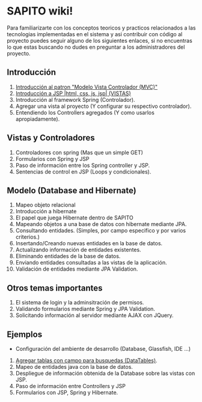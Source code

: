 # SAPITO wiki! #

Para familiarizarte con los conceptos teoricos y practicos relacionados a las tecnologias implementadas en el sistema y asi contribuir con código al proyecto puedes seguir alguno de los siguientes enlaces, si no encuentras lo que estas buscando no dudes en preguntar a los administradores del proyecto.

## Introducción ##

1. [Introducción al patron "Modelo Vista Controlador (MVC)"](https://github.com/DiganmeGiovanni/SAPITO/wiki/Introducci%C3%B3n-al-patron-%22Modelo-Vista-Controlador-(MVC)%22)
2. [Introducción a JSP |html, css, js, jsp| (VISTAS)](https://github.com/DiganmeGiovanni/SAPITO/wiki/Introducci%C3%B3n-a-JSP)
3. Introducción al framework Spring (Controlador).
4. Agregar una vista al proyecto (Y configurar su respectivo controlador).
5. Entendiendo los Controllers agregados (Y como usarlos apropiadamente).

## Vistas y Controladores ##

1. Controladores con spring (Mas que un simple GET)
2. Formularios con Spring y JSP
3. Paso de información entre los Spring controller y JSP.
4. Sentencias de control en JSP (Loops y condicionales).

## Modelo (Database and Hibernate)

1. Mapeo objeto relacional
2. Introducción a hibernate
3. El papel que juega Hibernate dentro de SAPITO
4. Mapeando objetos a una base de datos con hibernate mediante JPA.
5. Consultando entidades. (Simples, por campo especifico y por varios criterios.)
6. Insertando/Creando nuevas entidades en la base de datos.
7. Actualizando información de entidades existentes.
8. Eliminando entidades de la base de datos.
9. Enviando entidades consultadas a las vistas de la aplicación.
10. Validación de entidades mediante JPA Validation.

## Otros temas importantes ##

1. El sistema de login y la adminsitración de permisos.
2. Validando formularios mediante Spring y JPA Validation.
3. Solicitando información al servidor mediante AJAX con JQuery.

## Ejemplos

* Configuración del ambiente de desarrollo (Database, Glassfish, IDE ...)

1. [Agregar tablas con campo para busquedas (DataTables)](https://github.com/DiganmeGiovanni/SAPITO/wiki/Agregar-tablas-con-campo-para-busquedas-%28DataTables%29).
2. Mapeo de entidades java con la base de datos.
3. Despliegue de información obtenida de la Database sobre las vistas con JSP.
4. Paso de información entre Controllers y JSP
5. Formularios con JSP, Spring y Hibernate.
